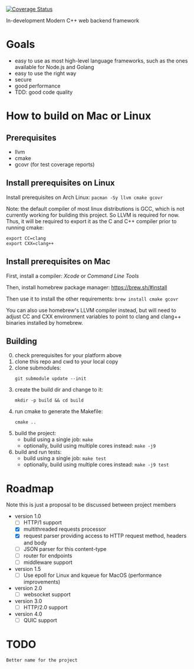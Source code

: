 [![Coverage Status](https://coveralls.io/repos/github/traysh/httpp/badge.svg?branch=master)](https://coveralls.io/github/traysh/httpp?branch=master)

In-development Modern C++ web backend framework

# Goals

- easy to use as most high-level language frameworks, such as the ones available for Node.js and Golang
- easy to use the right way
- secure
- good performance
- TDD: good code quality

# How to build on Mac or Linux
## Prerequisites

- llvm
- cmake
- gcovr (for test coverage reports)

## Install prerequisites on Linux

Install prerequisites on Arch Linux: `pacman -Sy llvm cmake gcovr`

Note: the default compiler of most linux distributions is GCC, which is not currently working for building this project. So LLVM is required for now. Thus, it will be required to export it as the C and C++ compiler prior to running cmake:
```shell
export CC=clang
export CXX=clang++
```

## Install prerequisites on Mac

First, install a compiler: *Xcode* or *Command Line Tools*

Then, install homebrew package manager: https://brew.sh/#install

Then use it to install the other requirements: `brew install cmake gcovr`

You can also use homebrew's LLVM compiler instead, but will need to adjust
CC and CXX environment variables to point to clang and clang++ binaries
installed by homebrew.

## Building

0. check prerequisites for your platform above
1. clone this repo and cwd to your local copy
2. clone submodules:
    ```shell
    git submodule update --init
    ```
3. create the build dir and change to it:
    ```shell
    mkdir -p build && cd build
    ```
4. run cmake to generate the Makefile:
    ```shell
    cmake ..
    ```
5. build the project:
    - build using a single job:  `make`
    - optionally, build using multiple cores instead: `make -j9`
6. build and run tests:
    - build using a single job: `make test`
    - optionally, build using multiple cores instead: `make -j9 test`

# Roadmap

Note this is just a proposal to be discussed between project members

- version 1.0
   - [ ] HTTP/1 support
   - [x] multithreaded requests processor
   - [x] request parser providing access to HTTP request method, headers and body
   - [ ] JSON parser for this content-type
   - [ ] router for endpoints
   - [ ] middleware support
- version 1.5
   - [ ] Use epoll for Linux and kqueue for MacOS (performance improvements)
- version 2.0
   - [ ] websocket support
- version 3.0
   - [ ] HTTP/2.0 support
- version 4.0
   - [ ] QUIC support

# TODO

    Better name for the project
